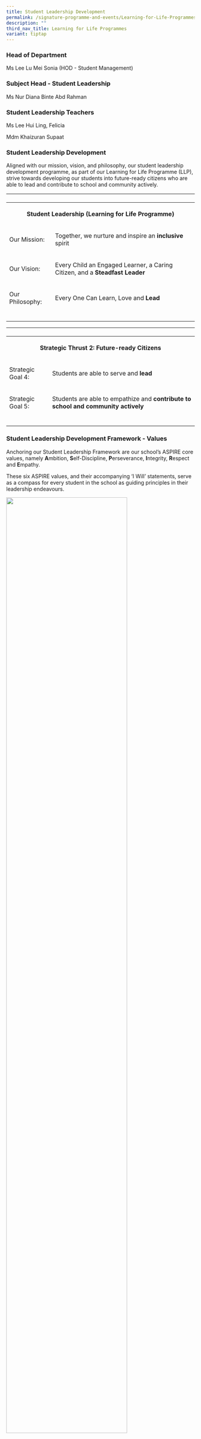 ```yaml
---
title: Student Leadership Development
permalink: /signature-programme-and-events/Learning-for-Life-Programmes/student-leadership-development/
description: ""
third_nav_title: Learning for Life Programmes
variant: tiptap
---
```

<h3>Head of Department</h3>
<p>Ms Lee Lu Mei Sonia (HOD - Student Management)</p>
<h3>Subject Head - Student Leadership</h3>
<p>Ms Nur Diana Binte Abd Rahman</p>
<h3>Student Leadership Teachers</h3>
<p>Ms Lee Hui Ling, Felicia</p>
<p>Mdm Khaizuran Supaat</p>
<h3>Student Leadership Development</h3>
<p>Aligned with our mission, vision, and philosophy, our student leadership
development programme, as part of our Learning for Life Programme (LLP),
strive towards developing our students into future-ready citizens who are
able to lead and contribute to school and community actively.</p>
<table style="minWidth: 75px">
<colgroup>
<col>
<col>
<col>
</colgroup>
<tbody>
<tr>
<td rowspan="1" colspan="1">
<p></p>
</td>
<td rowspan="1" colspan="1">
<p></p>
</td>
<td rowspan="1" colspan="1">
<p></p>
</td>
</tr>
<tr>
<th rowspan="1" colspan="3">
<p>Student Leadership (Learning for Life Programme)</p>
</th>
</tr>
<tr>
<td rowspan="1" colspan="1">
<p>Our Mission:</p>
</td>
<td rowspan="1" colspan="2">
<p>Together, we nurture and inspire an <strong>inclusive</strong> spirit</p>
</td>
</tr>
<tr>
<td rowspan="1" colspan="1">
<p>Our Vision:</p>
</td>
<td rowspan="1" colspan="2">
<p>Every Child an Engaged Learner, a Caring Citizen, and a <strong>Steadfast Leader</strong>
</p>
</td>
</tr>
<tr>
<td rowspan="1" colspan="1">
<p>Our Philosophy:</p>
</td>
<td rowspan="1" colspan="2">
<p>Every One Can Learn, Love and <strong>Lead</strong>
</p>
</td>
</tr>
<tr>
<td rowspan="1" colspan="3">
<p></p>
</td>
</tr>
</tbody>
</table>
<table style="minWidth: 75px">
<colgroup>
<col>
<col>
<col>
</colgroup>
<tbody>
<tr>
<td rowspan="1" colspan="3">
<p></p>
</td>
</tr>
<tr>
<th rowspan="1" colspan="3">
<p><strong>Strategic Thrust 2: Future-ready Citizens</strong>
</p>
</th>
</tr>
<tr>
<td rowspan="1" colspan="1">
<p>Strategic Goal 4:</p>
</td>
<td rowspan="1" colspan="2">
<p>Students are able to serve and <strong>lead</strong>
</p>
</td>
</tr>
<tr>
<td rowspan="1" colspan="1">
<p>Strategic Goal 5:</p>
</td>
<td rowspan="1" colspan="2">
<p>Students are able to empathize and <strong>contribute to school and community actively</strong>
</p>
</td>
</tr>
<tr>
<td rowspan="1" colspan="3">
<p></p>
</td>
</tr>
</tbody>
</table>
<h3>Student Leadership Development Framework - Values</h3>
<p>Anchoring our Student Leadership Framework are our school’s ASPIRE core
values,&nbsp;namely&nbsp;<strong>A</strong>mbition,&nbsp;<strong>S</strong>elf-Discipline,&nbsp;<strong>P</strong>erseverance,&nbsp;<strong>I</strong>ntegrity,&nbsp;<strong>R</strong>espect
and&nbsp;<strong>E</strong>mpathy.</p>
<p>These six ASPIRE values, and their accompanying ‘I Will’ statements, serve
as a compass for every student in the school as guiding principles in their
leadership endeavours.</p>
<p></p>
<div class="isomer-image-wrapper">
<img style="width: 80%;" height="auto" width="100%" alt="" src="/images/2024 Student Mgmt/ASPIRE.png">
</div>
<h3>Student Leadership Development Framework – Approaches &amp; Impact</h3>
<p>Three main approaches are adopted by the school in our student leadership
development.</p>
<p><strong>1) Executive Functioning Skills</strong>:</p>
<p>&nbsp;&nbsp;&nbsp; Helps in developing students’ self-leadership and Everyday
Leadership skills</p>
<p><strong>2) Servant Leadership:</strong>
</p>
<p><strong>&nbsp;&nbsp;&nbsp; </strong>Drives students to ‘<strong>Serve to Lead &amp; Lead to Serve</strong>’,
by contributing to class, school or community</p>
<p><strong>3) Inclusive Design </strong>(Infused in LOVE Experience VIA Programme,
as part of our LLP):</p>
<p>&nbsp;&nbsp;&nbsp; Increases students’ awareness as they empathize with
others while helping them develop a growth mindset and important problem
solving and thinking skills</p>
<p></p>
<div class="isomer-image-wrapper">
<img style="width: 60%;" height="auto" width="100%" alt="" src="/images/2024 Student Mgmt/ASPIRE_Core_Values.png">
</div>
<p></p>
<h3>Student Leadership Development Framework - Outcomes</h3>
<p></p>
<div class="isomer-image-wrapper">
<img style="width: 100%" height="auto" width="100%" alt="" src="/images/2024   LLP/SLD_2.png">
</div>
<p>There are opportunities for all PEPS students to lead depending on their
readiness levels. Through these opportunities, the students make positive
and valuable impacts on themselves, the school and/or the community.</p>
<p>Our students’ community and global awareness is developed through their
leadership roles and designated school leadership programs. This is part
of equipping students with emerging 21st century competencies.</p>
<p><strong>Tier 1: Self-Leadership and Everyday Leadership</strong>
</p>
<p></p>
<div class="isomer-image-wrapper">
<img style="width: 40%;" height="auto" width="100%" alt="" src="/images/2024   LLP/SLD_3_1.png">
</div>
<p><strong>Tier 2: Leadership Roles at Class Level</strong>
</p>
<p><strong>Monitors, Subject Champs, Group Leaders and Peer Support Leaders</strong>
</p>
<p></p>
<div class="isomer-image-wrapper">
<img style="width: 100%" height="auto" width="100%" alt="" src="/images/2024   LLP/SLD_3_2.png">
</div>
<h3>Student Leadership Investiture 2023</h3>
<p><strong>Tier 3 &amp; 4: Leadership Roles at School Level (Prefects &amp; CCA Leaders)</strong>
</p>
<p></p>
<div class="isomer-image-wrapper">
<img style="width: 100%" height="auto" width="100%" alt="" src="/images/2024   LLP/SLD_4.png">
</div>
<p></p>
<div class="isomer-image-wrapper">
<img style="width: 100%" height="auto" width="100%" alt="" src="/images/2024   LLP/SLD_5.png">
</div>
<p></p>
<div class="isomer-image-wrapper">
<img style="width: 100%" height="auto" width="100%" alt="" src="/images/2024   LLP/SLD_6.png">
</div>
<p></p>
<div class="isomer-image-wrapper">
<img style="width: 100%" height="auto" width="100%" alt="" src="/images/2024   LLP/SLD_7.png">
</div>
<p></p>
<p></p>